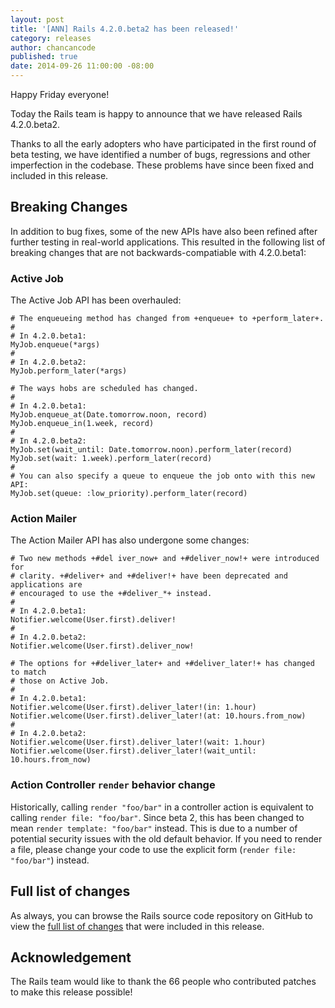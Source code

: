 ```yaml
---
layout: post
title: '[ANN] Rails 4.2.0.beta2 has been released!'
category: releases
author: chancancode
published: true
date: 2014-09-26 11:00:00 -08:00
---
```


Happy Friday everyone!

Today the Rails team is happy to announce that we have released Rails
4.2.0.beta2.

Thanks to all the early adopters who have participated in the first round of
beta testing, we have identified a number of bugs, regressions and other
imperfection in the codebase. These problems have since been fixed and included
in this release.

## Breaking Changes

In addition to bug fixes, some of the new APIs have also been refined after
further testing in real-world applications. This resulted in the following list
of breaking changes that are not backwards-compatiable with 4.2.0.beta1:

### Active Job

The Active Job API has been overhauled:

```
# The enqueueing method has changed from +enqueue+ to +perform_later+.
#
# In 4.2.0.beta1:
MyJob.enqueue(*args)
#
# In 4.2.0.beta2:
MyJob.perform_later(*args)

# The ways hobs are scheduled has changed.
#
# In 4.2.0.beta1:
MyJob.enqueue_at(Date.tomorrow.noon, record)
MyJob.enqueue_in(1.week, record)
#
# In 4.2.0.beta2:
MyJob.set(wait_until: Date.tomorrow.noon).perform_later(record)
MyJob.set(wait: 1.week).perform_later(record)
#
# You can also specify a queue to enqueue the job onto with this new API:
MyJob.set(queue: :low_priority).perform_later(record)
```

### Action Mailer

The Action Mailer API has also undergone some changes:

```
# Two new methods +#del iver_now+ and +#deliver_now!+ were introduced for
# clarity. +#deliver+ and +#deliver!+ have been deprecated and applications are
# encouraged to use the +#deliver_*+ instead.
#
# In 4.2.0.beta1:
Notifier.welcome(User.first).deliver!
#
# In 4.2.0.beta2:
Notifier.welcome(User.first).deliver_now!

# The options for +#deliver_later+ and +#deliver_later!+ has changed to match
# those on Active Job.
#
# In 4.2.0.beta1:
Notifier.welcome(User.first).deliver_later!(in: 1.hour)
Notifier.welcome(User.first).deliver_later!(at: 10.hours.from_now)
#
# In 4.2.0.beta2:
Notifier.welcome(User.first).deliver_later!(wait: 1.hour)
Notifier.welcome(User.first).deliver_later!(wait_until: 10.hours.from_now)
```

### Action Controller `render` behavior change

Historically, calling `render "foo/bar"` in a controller action is equivalent
to calling `render file: "foo/bar"`. Since beta 2, this has been changed to mean
`render template: "foo/bar"` instead. This is due to a number of potential
security issues with the old default behavior. If you need to render a file,
please change your code to use the explicit form (`render file: "foo/bar"`)
instead.

## Full list of changes

As always, you can browse the Rails source code repository on GitHub to view the
[full list of changes](https://github.com/rails/rails/compare/v4.2.0.beta1...v4.2.0.beta2)
that were included in this release.

## Acknowledgement

The Rails team would like to thank the 66 people who contributed patches to make
this release possible!
